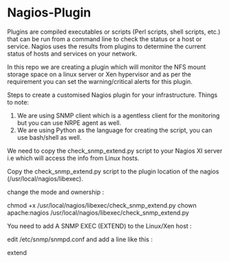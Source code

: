 # Nagios-Plugin

Plugins are compiled executables or scripts (Perl scripts, shell scripts, etc.) that can be run from a command line to check the status or a host or service. Nagios uses the results from plugins to determine the current status of hosts and services on your network.

In this repo we are creating a plugin which will monitor the NFS mount storage space on a linux server or Xen hypervisor and as per the requirement you can set the warning/critical alerts for this plugin. 

Steps to create a customised Nagios plugin for your infrastructure. Things to note:

1) We are using SNMP client which is a agentless client for the monitoring but you can use NRPE agent as well.
2) We are using Python as the language for creating the script, you can use bash/shell as well. 

We need to copy the check_snmp_extend.py script to your Nagios XI server i.e which will access the info from Linux hosts.

Copy the check_snmp_extend.py script to the plugin location of the nagios (/usr/local/nagios/libexec).

change the mode and ownership : 

chmod +x /usr/local/nagios/libexec/check_snmp_extend.py
chown apache:nagios /usr/local/nagios/libexec/check_snmp_extend.py 

You need to add A SNMP EXEC (EXTEND) to the Linux/Xen host :

edit /etc/snmp/snmpd.conf and add a line like this :

extend <script name> /usr/bin/<location of the script>

We need to run the script as : 

./check_snmp_extend.py --host localhost --snmp-version 2c --community <your community name> --extend-name <name>
  
For writing the script, you need to keep in mind the exit codes:

Return code	Service status: 
0	OK
1	WARNING
2	CRITICAL
3	UNKNOWN

Create a check command: First you should define a command in the commands.cfg file. This file location depends on the configuration you've done, in my case it is in /usr/local/nagios/etc/objects/commands.cfg. name : check_nfsstorage 

$USER1$/check_snmp_extend.py -H $HOSTADDRESS$ -e sr_script -v 2c -c <your community name> —warning $ARG1$ —critical $ARG2$

# Command configuration file
define command {
    command_name    check_nfsstorage
    command_line    $USER1$/check_snmp_extend.py -H $HOSTADDRESS$ -e sr_script -v 2c -c ITOps —warning $ARG1$ —critical $ARG2$
}


Create a service: You need to create a service and select the above check command and in the $ARG1$ mention the warning level and in the $ARG2$ mention the critical level. 

# Service configuration file

define service {
    host_name              iadxenbf201,iadxenbf202,iadxenbf204
    service_description    nfs storage service
    display_name           check_nfsstorage
    check_command          check_nfsstorage!80!90!!!!!!
    max_check_attempts     5
    check_interval         5
    retry_interval         1
    check_period           24x7
    notification_period    24x7
    register               1
}

In order to verify your configuration, run Nagios with the -v command line option like so:

/usr/local/nagios/bin/nagios -v /usr/local/nagios/etc/nagios.cfg

The last step is to restart the nagios service using this command

service nagios restart
